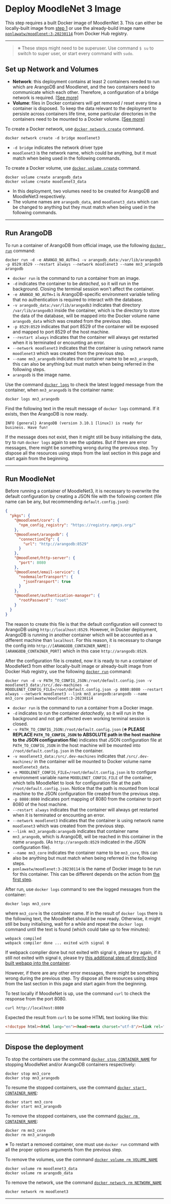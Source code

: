 # Deploy MoodleNet 3 Image

This step requires a built Docker image of MoodlenNet 3. This can either be locally-built image from [step 1](./1-create-docker-image.md) or use the already-build image name [`ponlawatw/moodlenet:3-20230114`](https://hub.docker.com/repository/docker/ponlawatw/moodlenet/general) from Docker Hub registry.

---

> ※ These steps might need to be superuser. Use command `$ su` to switch to super user, or start every command with `sudo`.

## Set up Network and Volumes

- **Network**: this deployment contains at least 2 containers needed to run which are ArangoDB and Moodlenet, and the two containers need to communicate which each other. Therefore, a configuration of a bridge network is required. [[See more]](https://docs.docker.com/network/)
- **Volume**: files in Docker containers will get removed / reset every time a container is disposed. To keep the data relevant to the deployment to persiste across containers life time, some particular directories in the containers need to be mounted to a Docker volume. [[See more]](https://docs.docker.com/storage/volumes/)

To create a Docker network, use [`docker network create`](https://docs.docker.com/engine/reference/commandline/network_create/) command.
```shell
docker network create -d bridge moodlenet3
```
- `-d bridge` indicates the network driver type
- `moodlenet3` is the network name, which could be anything, but it must match when being used in the following commands.

To create a Docker volume, use [`docker volume create`](https://docs.docker.com/engine/reference/commandline/volume_create/) command.
```shell
docker volume create arangodb_data
docker volume create moodlenet3_data
```
- In this deployment, two volumes need to be created for ArangoDB and MoodleNet3 respectively.
- The volume names are `arangodb_data`, and `moodlenet3_data` which can be changed to anything but they must match when being used in the following commands.

---

## Run ArangoDB

To run a container of ArangoDB from official image, use the following [`docker run`](https://docs.docker.com/engine/reference/commandline/run/) command:
```shell
docker run -d -e ARANGO_NO_AUTH=1 -v arangodb_data:/var/lib/arangodb3 -p 8529:8529 --restart always --network moodlenet3 --name mn3_arangodb arangodb
```
- `docker run` is the command to run a container from an image.
- `-d` indicates the container to be *detached*, so it will run in the background. Closing the terminal session won't affect the container.
- `-e ARANGO_NO_AUTH=1` is ArangoDB-specific environment variable telling that no authentication is required to interact with the database.
- `-v arangodb_data:/var/lib/arangodb3` indicates that directory `/var/lib/arangodb3` inside the container, which is the directory to store the data of the database, will be mapped into the Docker volume name `arangodb_data` which was created from the previous step.
- `-p 8529:8529` indicates that port 8529 of the container will be exposed and mapped to port 8529 of the host machine.
- `--restart always` indicates that the container will always get restarted when it is terminated or encounting an error.
- `--network moodlenet3` indicates that the container is using network name `moodlenet3` which was created from the previous step.
- `--name mn3_arangodb` indicates the container name to be `mn3_arangodb`, this can also be anything but must match when being referred in the following steps.
- `arangodb` is the image name.

Use the command [`docker logs`](https://docs.docker.com/engine/reference/commandline/logs/) to check the latest logged message from the container, when `mn3_arangodb` is the container name:
```shell
docker logs mn3_arangodb
```

Find the following text in the result message of `docker logs` command. If it exists, then the ArangoDB is now ready.
```
INFO {general} ArangoDB (version 3.10.1 [linux]) is ready for business. Have fun!
```

If the message does not exist, then it might still be busy initialising the data, try to run `docker logs` again to see the updates. But if there are error messages, there might be something wrong during the previous step. Try dispose all the resources using steps from the last section in this page and start again from the beginning.

---

## Run MoodleNet

Before running a container of MoodleNet3, it is necessary to overwrite the default configuration by creating a JSON file with the following content (file name can be any, but recommending `default.config.json`):
```json
{
  "pkgs": {
    "@moodlenet/core": {
      "npm_config_registry": "https://registry.npmjs.org/"
    },
    "@moodlenet/arangodb": {
      "connectionCfg": {
        "url": "http://arangodb:8529"
      }
    },
    "@moodlenet/http-server": {
      "port": 8080
    },
    "@moodlenet/email-service": {
      "nodemailerTransport": {
        "jsonTransport": true
      }
    },
    "@moodlenet/authentication-manager": {
      "rootPassword": "root"
    }
  }
}
```
The reason to create this file is that the default configuration will connect to ArangoDB using `http://localhost:8529`. However, in Docker deployment, ArangoDB is running in another container which will be accounted as a different machine than `localhost`. For this reason, it is necessary to change the config into `http://[ARANGODB_CONTAINER_NAME]:[ARANGODB_CONTAINER_PORT]` which in this case `http://arangodb:8529`.

After the configuration file is created, now it is ready to run a container of MoodleNet3 from either locally-built image or already-built image from Docker Hub registry, use the following [`docker run`](https://docs.docker.com/engine/reference/commandline/run/)  command:
```shell
docker run -d -v PATH_TO_CONFIG_JSON:/root/default.config.json -v moodlenet3_data:/src/.dev-machines -e MOODLENET_CONFIG_FILE=/root/default.config.json -p 8080:8080 --restart always --network moodlenet3 --link mn3_arangodb:arangodb --name mn3_core ponlawatw/moodlenet:3-20230114
```
- `docker run` is the command to run a container from a Docker image.
- `-d` indicates to run the container *detachedly*, so it will run in the background and not get affected even working terminal session is closed.
- `-v PATH_TO_CONFIG_JSON:/root/default.config.json` (**※ PLEASE REPLACE `PATH_TO_CONFIG_JSON` to ABSOLUTE path in the host machine to the JSON configuration file**) indicates that JSON configuration file at `PATH_TO_CONFIG_JSON` in the host machine will be mounted into `/root/default.config.json` in the container.
- `-v moodlenet3_data:/src/.dev-machines` indicates that `/src/.dev-machines/` in the container will be mounted to Docker volume name `moodlenete3_data`.
- `-e MOODLENET_CONFIG_FILE=/root/default.config.json` is to configure environment variable name `MOODLENET_CONFIG_FILE` of the container, which tells MoodleNet to look for configuration file at the path `/root/default.config.json`. Notice that the path is mounted from local machine to the JSON configuration file created from the previous step.
- `-p 8080:8080` indicates port mapping of 8080 from the container to port 8080 of the host machine.
- `--restart always` indicates that the container will always get restarted when it is terminated or encounting an error.
- `--network moodlenet3` indicates that the container is using network name `moodlenet3` which was created from the previous step.
- `--link mn3_arangodb:arangodb` indicates that container name `mn3_arangodb`, which is ArangoDB, will be reached in this container in the name `arangodb`. (As `http://arangodb:8529` indicated in the JSON configuration file).
- `--name mn3_core` indicates the container name to be `mn3_core`, this can also be anything but must match when being referred in the following steps.
- `ponlawatw/moodlenet:3-20230114` is the name of Docker image to be run for this container. This can be different depends on the action from [the first step](./1-create-docker-image.md).

After run, use `docker logs` command to see the logged messages from the container:
```shell
docker logs mn3_core
```
where `mn3_core` is the container name. If in the result of `docker logs` there is the following text, the MoodleNet should be now ready. Otherwise, it might still be busy initialising, wait for a while and repeat the `docker logs` command until the text is found (which could take up to few minutes):
```
webpack compiled
webpack compiler done ... exited with signal 0
```
If webpack complier done but not exited with signal `0`, please try again, if it still not exited with signal `0`, please try [this additional step of directly bind built webapp into the container](./2-bind-webapp.md).

However, if there are any other error messages, there might be something wrong during the previous step. Try dispose all the resources using steps from the last section in this page and start again from the beginning.

To test locally if MoodleNet is up, use the command `curl` to check the response from the port 8080.
```shell
curl http://localhost:8080
```
Expected the result from `curl` to be some HTML text looking like this:
```html
<!doctype html><html lang="en"><head><meta charset="utf-8"/><link rel="preconnect" href="https://fonts.googleapis.com"/><link rel="preconnect" href="https://fonts.gstatic.com" crossorigin/><link rel="icon" href="/favicon.svg"/><link rel="mask-icon" href="/mask-favicon.svg" color="#f88012"/><link rel="apple-touch-icon" href="/apple-touch-icon.png"/><meta name="viewport" content="width=device-width,initial-scale=1"/><link rel="apple-touch-icon" href="/logo192.png"/><link rel="manifest" href="/manifest.json"/><title>MoodleNet</title><link rel="icon" href="/favicon.svg"><script defer="defer" src="/runtime.825cc17b79d6f925436b.bundle.js"></script><script defer="defer" src="/vendors.92c647cd7ad07a0c803b.bundle.js"></script><script defer="defer" src="/main.2c9b1b16cb19948b2085.bundle.js"></script></head><body><section id="root"></section></body></html>
```

---

## Dispose the deployment

To stop the containers use the command [`docker stop CONTAINER_NAME`](https://docs.docker.com/engine/reference/commandline/stop/) for stopping MoodleNet and/or ArangoDB containers respectively:
```shell
docker stop mn3_core
docker stop mn3_arangodb
```

To resume the stopped containers, use the command [`docker start CONTAINER_NAME`](https://docs.docker.com/engine/reference/commandline/start/):
```shell
docker start mn3_core
docker start mn3_arangodb
```

To remove the stopped containers, use the command [`docker rm CONTAINER_NAME`](https://docs.docker.com/engine/reference/commandline/rm/):
```shell
docker rm mn3_core
docker rm mn3_arangodb
```
※ To restart a removed container, one must use `docker run` command with all the proper options arguments from the previous step.

To remove the volumes, use the command [`docker volume rm VOLUME_NAME`](https://docs.docker.com/engine/reference/commandline/volume_rm/)
```shell
docker volume rm moodlenet3_data
docker volume rm arangodb_data
```

To remove the network, use the command [`docker network rm NETWORK_NAME`](https://docs.docker.com/engine/reference/commandline/network_rm/)
```shell
docker network rm moodlenet3
```

---
